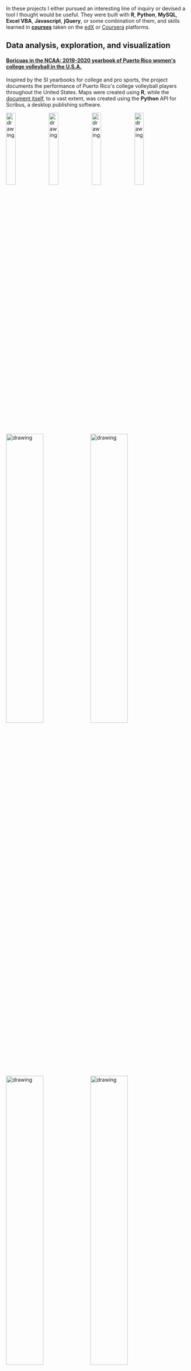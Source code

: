 In these projects I either pursued an interesting line of inquiry or devised a tool I thought would be useful. They were built with **R**, **Python**, **MySQL**, **Excel VBA**, **Javascript**, **jQuery**, or some combination of them, and skills learned in [**courses**](https://carlosror.github.io/course_index) taken on the [edX](https://github.com/carlosror/course_index) or [Coursera](https://github.com/carlosror/course_index) platforms.

## Data analysis, exploration, and visualization

#### [Boricuas in the NCAA: 2019-2020 yearbook of Puerto Rico women's college volleyball in the U.S.A.](https://github.com/carlosror/Boricuas_NCAA_Season_Summary_2019_2020)

Inspired by the SI yearbooks for college and pro sports, the project documents the performance of Puerto Rico's college volleyball players throughout the United States. Maps were created using **R**, while the [document itself](https://github.com/carlosror/Boricuas_NCAA_Season_Summary_2019_2020/raw/master/Women/Final_doc_compressed.pdf), to a vast extent, was created using the **Python** API for Scribus, a desktop publishing software.

<a href="https://github.com/carlosror/Boricuas_NCAA_Season_Summary_2019_2020" ><img src="docs_images/Final_doc-page001.jpg" alt="drawing" height = "22.5%" width = "22.5%" /></a>
<a href="https://github.com/carlosror/Boricuas_NCAA_Season_Summary_2019_2020" ><img src="docs_images/Final_doc-page002.jpg" alt="drawing" height = "22.5%" width = "22.5%" /></a>
<a href="https://github.com/carlosror/Boricuas_NCAA_Season_Summary_2019_2020" ><img src="docs_images/Final_doc-page003.jpg" alt="drawing" height = "22.5%" width = "22.5%" /></a>
<a href="https://github.com/carlosror/Boricuas_NCAA_Season_Summary_2019_2020" ><img src="docs_images/Final_doc-page004.jpg" alt="drawing" height = "22.5%" width = "22.5%" /></a>
<br>
<a href="https://github.com/carlosror/Boricuas_NCAA_Season_Summary_2019_2020" ><img src="docs_images/pr_map4.png" alt="drawing" height = "45%" width = "45%" /></a>
<a href="https://github.com/carlosror/Boricuas_NCAA_Season_Summary_2019_2020" ><img src="docs_images/usa_map10.png" alt="drawing" height = "45%" width = "45%" /></a>
<br>
<a href="https://github.com/carlosror/Boricuas_NCAA_Season_Summary_2019_2020" ><img src="docs_images/Hitting_Pctg.png" alt="drawing" height = "45%" width = "45%" /></a>
<a href="https://github.com/carlosror/Boricuas_NCAA_Season_Summary_2019_2020" ><img src="docs_images/plot_zoom_png_2.png" alt="drawing" height = "45%" width = "45%" /></a>
<br>
<a href="https://github.com/carlosror/Boricuas_NCAA_Season_Summary_2019_2020" ><img src="docs_images/Bernier_heights_2.png" alt="drawing" height = "45%" width = "45%" /></a>
<a href="https://github.com/carlosror/Boricuas_NCAA_Season_Summary_2019_2020" ><img src="docs_images/FMU_season.png" alt="drawing" height = "45%" width = "45%" /></a>
<br>
<a href="https://github.com/carlosror/Boricuas_NCAA_Season_Summary_2019_2020" ><img src="docs_images/Feliciano_Vazquez_eff.png" alt="drawing" height = "45%" width = "45%" /></a>
<a href="https://github.com/carlosror/Boricuas_NCAA_Season_Summary_2019_2020" ><img src="docs_images/plot_zoom_png.png" alt="drawing" height = "45%" width = "45%" /></a>

#### [Tracking the performance of the Florida Retirement System pension fund](https://carlosror.github.io/pension_plans/) [<img src="github_icon.png">](https://github.com/carlosror/pension_plans)

  This notebook uses **[SAS](https://www.sas.com/en_us/software/university-edition.html)**  and [**PROC SQL**](https://support.sas.com/resources/papers/proceedings/proceedings/sugi27/p191-27.pdf) to visualize the performance of the [Florida Retirement System](https://www.myfrs.com/) pension fund, one of the [largest](https://en.wikipedia.org/wiki/State_Board_of_Administration_of_Florida) in the United States. The data is from the [Center for Retirement Research at Boston College](https://publicplansdata.org/about/our-research/), which tracks 180 pension funds across the United States. The performance of the fund is also compared to those of other large funds.

<a href="https://carlosror.github.io/pension_plans/" ><img src="docs_images/pension_plans_1.png" alt="drawing" height = "40%" width = "40%" /></a>
<a href="https://carlosror.github.io/pension_plans/" ><img src="docs_images/pension_plans_2.png" alt="drawing" height = "40%" width = "40%" /></a>

#### [Comparing the grammatical proficiency of ESL learners in English-speaking countries](https://carlosror.github.io/grammar_learning/) [<img src="github_icon.png">](https://github.com/carlosror/grammar_learning)

  This notebook uses **[SAS](https://www.sas.com/en_us/software/university-edition.html)**  to compare 
the grammatical proficiency of English learners in the United States to that of learners in other 
countries of the [Anglosphere](https://en.wikipedia.org/wiki/Anglosphere). The [dataset](https://osf.io/pyb8s/) came from 
three Boston-area professors who collected and analyzed data from more than 600,000 people who took 
an [online English grammar quiz](http://web.archive.org/web/20180217125721/http://archive.gameswithwords.org/WhichEnglish/).

<a href="https://carlosror.github.io/grammar_learning/" ><img src="docs_images/grammar_learning_2.PNG" alt="drawing" height = "60%" width = "60%" /></a>

#### [Interactive visualization of performance of Puerto Rican high schools in 2013-2014](https://carlosgg.shinyapps.io/tasas-graduaciones-pr/) [<img src="github_icon.png">](https://github.com/carlosror/tasas-graduaciones)

  Interactive visualization of the graduation rates of all public high schools in Puerto Rico, across regions, districts, and cities, using **R** and **Shiny server**.

<a href="https://carlosgg.shinyapps.io/tasas-graduaciones-pr/" ><img src="docs_images/regiones.PNG" alt="drawing" height = "70%" width = "70%" /></a>

---
  
#### [Interactive visualization of 5 years of University of Puerto Rico admissions data](https://carlosgg.shinyapps.io/admisiones-upr/) [<img src="github_icon.png">](https://github.com/carlosror/upr-admisiones)

  An interactive web app created using ~69,000 records from Puerto Rico's Open Data Portal, corresponding to students admitted to the UPR campuses over a 5-year period, using **R** and **Shiny server**. The app helps educators and future applicants visualize the qualifications of students admitted to a given UPR campus in a given year. The app also illustrates the most popular majors among male and female students, as well as the most selective ones overall. In addition, the most frequent high schools of provenance of those admitted to a campus and the top performing schools in Puerto Rico are also graphed.
  
<a href="https://carlosgg.shinyapps.io/admisiones-upr/" ><img src="docs_images/admisiones_1.png" alt="drawing" height = "30%" width = "30%" /></a>
<a href="https://carlosgg.shinyapps.io/admisiones-upr/" ><img src="docs_images/admisiones_2.png" alt="drawing" height = "30%" width = "30%" /></a>

---

#### [Orange County Real Estate Sales By Zipcode](https://public.tableau.com/profile/carlos4371#!/vizhome/Orange_County_Real_Estate_Sales_2019/HomesSold)

**Tableau** visualization of Orlando real estate sales by zipcode, using data provided by the [Orlando Regional Realtor Association](https://www.orlandorealtors.org/marketreports).

<a href="https://public.tableau.com/profile/carlos4371#!/vizhome/Orange_County_Real_Estate_Sales_2019/HomesSold" ><img src="docs_images/Orange_County_zipcodes_real_estate_1.PNG" alt="drawing" height = "45%" width = "45%" /></a>
<a href="https://public.tableau.com/profile/carlos4371#!/vizhome/Orange_County_Real_Estate_Sales_2019/AvgSalesPrice" ><img src="docs_images/Orange_County_zipcodes_real_estate_2.PNG" alt="drawing" height = "45%" width = "45%" /></a>

---

#### [Orlando Real Estate 20-Year History](https://public.tableau.com/profile/carlos4371#!/vizhome/Orlando_Real_Estate_History/Dashboard)

**Tableau** visualization of 20 years of Orlando real estate sales, using data provided by the [Orlando Regional Realtor Association](https://www.orlandorealtors.org/marketreports).

<a href="https://public.tableau.com/profile/carlos4371#!/vizhome/Orlando_Real_Estate_History/Dashboard" ><img src="docs_images/Orlando_Real_Estate_20_Year_History.PNG" alt="drawing" height = "90%" width = "90%" /></a>

---
  
#### [Analysis of 2016 California ballot measures](https://carlosror.github.io/CA_elections_2016/) [<img src="github_icon.png">](https://github.com/carlosror/CA_elections_2016)

  This is the final project for [Python for Data Journalists: Analyzing Money in Politics](http://journalismcourses.org/course/view.php?id=52), a course offered by the 
[Knight Center for Journalism in the Americas](https://knightcenter.utexas.edu/). The 
project summarizes and plots the sources and amount of funding received by the various ballot measures from 
the November 8, 2016 election in California, as well as the voting results, using **Python**, **Jupyter**, **pandas**, **numpy**, and **matplotlib**.

<a href="https://carlosror.github.io/CA_elections_2016/" ><img src="docs_images/california_ballots.png" alt="drawing" height = "60%" width = "60%" /></a>

 ---

#### [Los Angeles County salaries dashboard (2013-2015, 300,000 records)](https://carlosgg.shinyapps.io/la-county-salaries-dashboard/) [<img src="github_icon.png">](https://github.com/carlosror/la_county_salaries_dashboard)

  Heatmaps and boxplots dashboard for an [L.A. County employee salaries dataset](https://data.lacounty.gov/Operations/LA-County-Employee-Salaries/8rdv-6nb6) that includes employees’ salaries and benefits for the years 2013-2015, using **R**, the **rbokeh** package, and **Shiny server**.

<a href="https://carlosgg.shinyapps.io/la-county-salaries-dashboard/" ><img src="docs_images/la_county_heatmap.PNG" alt="drawing" height = "40%" width = "40%" /></a>
<a href="https://carlosgg.shinyapps.io/la-county-salaries-dashboard/" ><img src="docs_images/la_county_boxplot.png" alt="drawing" height = "50%" width = "50%" /></a>

---
  
#### [Exploring the 1980 MLB season with MySQL and R](https://carlosror.github.io/baseball_mysql/) [<img src="github_icon.png">](https://github.com/carlosror/baseball_mysql)

  A whimsical look at the 1980 Major League Baseball season using **MySQL**, **R**, and the 2016 [Lahman database](http://www.seanlahman.com/baseball-archive/statistics/), which has baseball data going back to *1871*. In 1980, baseball was a *big* deal.

<a href="https://carlosror.github.io/baseball_mysql/" ><img src="docs_images/baseball_treemap.png" alt="drawing" height = "60%" width = "60%" /></a>

---

#### [Majors, salaries, and genders](https://carlosror.github.io/majors_genders_salaries/) [<img src="github_icon.png">](https://github.com/carlosror/majors_genders_salaries)

  A visualization of the median salaries of recent graduates of about 170 majors, and the degree of women's participation in each major, using **Python**, **Jupyter**, **pandas**, **numpy**, and **matplotlib**.
  
<a href="https://carlosror.github.io/majors_genders_salaries/" ><img src="docs_images/majors_barplot.png" alt="drawing" height = "70%" width = "70%" /></a>

---

#### [Who shops Black Friday sales on Thanksgiving Day?](https://carlosror.github.io/Thanksgiving) [<img src="github_icon.png">](https://github.com/carlosror/Thanksgiving)

  An exploration and visualization of who shops the Black Friday sales on Thanksgiving Day, using **Python**, **Jupyter**, **pandas**, **numpy**, and **matplotlib**.

<a href="https://carlosror.github.io/Thanksgiving" ><img src="docs_images/thanksgiving_1.PNG" alt="drawing" height = "35%" width = "35%" /></a>
<a href="https://carlosror.github.io/Thanksgiving" ><img src="docs_images/thanksgiving_2.PNG" alt="drawing" height = "35%" width = "35%" /></a>

---
  
#### [Lookup tables and pivot tables in spreadsheets (and R)](https://carlosror.github.io/excel_notebook/) [<img src="github_icon.png">](https://github.com/carlosror/excel_notebook)

  What lookup functions and pivot tables in spreadsheets can do for us and their equivalents in R, using **R notebook**, **Excel**, **MySQL (RMySQL)**, and **XAMPP**.

<a href="https://carlosror.github.io/excel_notebook/" ><img src="docs_images/excel_notebook2.png" alt="drawing" height = "35%" width = "35%" /></a>
<a href="https://carlosror.github.io/excel_notebook/" ><img src="docs_images/excel_notebook.PNG" alt="drawing" height = "40%" width = "40%" /></a>

---

#### [Exploring Africans' views on China using Excel VBA](https://carlosror.github.io/afrobarometer_china//) [<img src="github_icon.png">](https://github.com/carlosror/afrobarometer_china)

  Using [Afrobarometer's](http://www.afrobarometer.org/) 2016 poll [data](http://afrobarometer.org/data/merged-round-6-data-36-countries-2016) and **Excel VBA** to gain some insight into Africans' view on China.

<a href="https://carlosror.github.io/afrobarometer_china/" ><img src="docs_images/africa_1.png" alt="drawing" height = "40%" width = "40%" /></a>
<a href="https://carlosror.github.io/afrobarometer_china/" ><img src="docs_images/africa_2.png" alt="drawing" height = "45%" width = "45%" /></a>

---

#### [Exploring the rising costs of the Affordable Care Act’s insurance premiums in Florida](https://carlosror.github.io/healthcare_obamacare_costs/) [<img src="github_icon.png">](https://github.com/carlosror/healthcare_obamacare_costs)

  Used **Microsoft SQL Server**, **Power BI**, and **R** to explore and visualize insurance premium data from 2014 to 2019 downloaded from Healthcare.gov's [data website](https://data.healthcare.gov/). A **SQL Server** was set up and **Transact SQL** queries were run against it to extract the relevant data, which was then visualized using **Power BI** and **R**.
  
<a href="https://carlosror.github.io/healthcare_obamacare_costs/" ><img src="docs_images/query_4.PNG" alt="drawing" height = "40%" width = "40%" /></a>
<a href="https://carlosror.github.io/healthcare_obamacare_costs/" ><img src="docs_images/query_2_result_PowerBI.PNG" alt="drawing" height = "50%" width = "50%" /></a>
<a href="https://carlosror.github.io/healthcare_obamacare_costs/" ><img src="docs_images/query_4_result_PowerBI.PNG" alt="drawing" height = "90%" width = "90%" /></a>

### Crime maps

  These interactive maps plot police activity within a given radius of a location. The user can specify types of incidents, days of week, and times of day to refine results. Each of them also displays density maps, faceted bar plots, and contingency tables. They were put together using using **R** and **Shiny server**, while the data was pre-processed using **Python**.

- [Orlando police calls map (2009-2015, 3 million records)](https://carlosgg.shinyapps.io/orlando-police-calls-map/) [<img src="github_icon.png">](https://github.com/carlosror/orlando_police_calls)
- [Puerto Rico crime map (2012-2015, 220,000 records)](https://carlosgg.shinyapps.io/mapa-crimen-pr/) [<img src="github_icon.png">](https://github.com/carlosror/puerto_rico_crime)
- [Los Angeles crime map (2004-2015, 2 million records)](https://carlosgg.shinyapps.io/la-crimes-map/) [<img src="github_icon.png">](https://github.com/carlosror/la_crimes)
- [Chicago crime map (2001-2016, 14 million records)](https://carlosgg.shinyapps.io/chicago-crimes-map/) [<img src="github_icon.png">](https://github.com/carlosror/chicago_crimes)
- [San Francisco crime map (2003-2016, 2 million records)](https://carlosgg.shinyapps.io/sf-crime-map/) [<img src="github_icon.png">](https://github.com/carlosror/sf_crime)

<a href="https://carlosgg.shinyapps.io/sf-crime-map/" ><img src="docs_images/crime_map_2.PNG" alt="drawing" height = "37.5%" width = "37.5%" /></a>
<a href="https://carlosgg.shinyapps.io/sf-crime-map/" ><img src="docs_images/crime_map_1.png" alt="drawing" height = "30%" width = "30%" /></a>
<br>
<a href="https://carlosgg.shinyapps.io/sf-crime-map/" ><img src="docs_images/crime_map_3.png" alt="drawing" height = "70%" width = "70%" /></a>
<br>
<a href="https://carlosgg.shinyapps.io/sf-crime-map/" ><img src="docs_images/crime_map_4.PNG" alt="drawing" height = "70%" width = "70%" /></a>

---

#### [Video game sales by year, platform, genre, and region](https://public.tableau.com/profile/carlos4371#!/vizhome/Video_games_sales/Yearlysalesbyplatform)

**Tableau** visualization of [this Kaggle dataset](https://www.kaggle.com/gregorut/videogamesales) that includes video game sales of some 16,000 video released between the 1980's and 2016.

<a href="https://public.tableau.com/profile/carlos4371#!/vizhome/Video_games_sales/Yearlysalesbyplatform" ><img src="docs_images/tableau_1.PNG" alt="drawing" height = "90%" width = "90%" /></a>
<br>
<a href="https://public.tableau.com/profile/carlos4371#!/vizhome/Video_games_sales/2000sRegionalSales" ><img src="docs_images/tableau_2.PNG" alt="drawing" height = "45%" width = "45%" /></a>
<a href="https://public.tableau.com/profile/carlos4371#!/vizhome/Video_games_sales/Genresandratings" ><img src="docs_images/tableau_3.PNG" alt="drawing" height = "45%" width = "45%" /></a>

---

## Data pre-processing

#### [Pre-processing of police calls data](https://carlosror.github.io/orlando_police_calls_munging) [<img src="github_icon.png">](https://github.com/carlosror/orlando_police_calls_munging)

This notebook describes the pre-processing, using **R notebook**, applied to a dataset that would eventually be used in the [Orlando police calls map](https://carlosgg.shinyapps.io/orlando-police-calls-map/).

---

## Statistical inference

  These statistical inference projects were done using **R notebook**.

#### [Inference on a population mean](https://carlosror.github.io/stat-inf-means/) [<img src="github_icon.png">](https://github.com/carlosror/stat-inf-means)

  An **R notebook** that infers the true average number of hours worked by Americans, based on the 2016 [General Social Survey](http://gss.norc.org/).
  
#### [Inference on a population proportion](https://carlosror.github.io/stat-inf-proportions/) [<img src="github_icon.png">](https://github.com/carlosror/stat-inf-proportions)

  An **R notebook** that infers the true proportion of Americans working full time, based on the 2016 [General Social Survey](http://gss.norc.org/).
  
#### [Inference on the difference in population means](https://carlosror.github.io/stat-inf-comparing-two-means/) [<img src="github_icon.png">](https://github.com/carlosror/stat-inf-proportions)

  An **R notebook** that infers the true difference in mean self-ranking between two populations: Americans who voted for Mitt Romney in the 2012 presidential elections, and those who voted for Barack Obama.
  
#### [Inference on the difference in population proportions](https://carlosror.github.io/stat-inf-comparing-two-proportions/) [<img src="github_icon.png">](https://github.com/carlosror/stat-inf-comparing-two-proportions)

  An **R notebook** that makes inferences about the true difference in proportion of gun ownership between two populations: Americans who don’t live within a 1-mile radius of an area they fear, and Americans who do.
  
<a href="https://carlosror.github.io/stat-inf-proportions/" ><img src="docs_images/inference_1.png" alt="drawing" height = "45%" width = "45%" /></a>
<a href="https://carlosror.github.io/stat-inf-proportions/" ><img src="docs_images/inference_3.png" alt="drawing" height = "45%" width = "45%" /></a>

---

## Machine learning

#### [Notebook: Predicting the performance of Prosper loans using logistic regression](https://carlosror.github.io/prosper_loans/) [<img src="github_icon.png">](https://github.com/carlosror/prosper_loans)

  Devising a strategy to invest in [Prosper](https://www.prosper.com/) loans using logistic regression, **R notebook**, and the **caret** and **ROCR** packages.

<a href="https://carlosror.github.io/prosper_loans/" ><img src="docs_images/loans_1.PNG" alt="drawing" height = "30%" width = "30%" /></a>
<a href="https://carlosror.github.io/prosper_loans/" ><img src="docs_images/loans_2.png" alt="drawing" height = "60%" width = "60%" /></a>

---
  
#### [Notebook: Predicting thyroid diagnoses with decision trees using R notebook and the rpart package](https://carlosror.github.io/thyroid/) [<img src="github_icon.png">](https://github.com/carlosror/thyroid)

<a href="https://carlosror.github.io/thyroid/" ><img src="docs_images/thyroid_1.png" alt="drawing" height = "50%" width = "50%" /></a>

---

#### [Notebook: Predicting the severity of mammography assessments with decision trees using R notebook and the rpart package](https://carlosror.github.io/mammography/) [<img src="github_icon.png">](https://github.com/carlosror/mammography)

---

#### [Notebook: Classification of tweets using SVM](https://carlosror.github.io/twitter_svm/) [<img src="github_icon.png">](https://github.com/carlosror/twitter_svm)

  Visualizing and classifying tweets using Support Vector Machines via **R notebook** and the **tm**, **SnowballC**, **wordcloud** and **e1071** packages.

<a href="https://carlosror.github.io/twitter_svm/" ><img src="docs_images/twitter_1.PNG" alt="drawing" height = "25%" width = "25%" /></a>
<a href="https://carlosror.github.io/twitter_svm/" ><img src="docs_images/twitter_2.png" alt="drawing" height = "30%" width = "30%" /></a>
<a href="https://carlosror.github.io/twitter_svm/" ><img src="docs_images/twitter_3.png" alt="drawing" height = "30%" width = "30%" /></a>

---

## EE

#### [PLL design tool](http://pll3rdorder.appspot.com/) [<img src="github_icon.png">](https://github.com/carlosror/pll3rdorder)

  A colorful 3<sup>rd</sup>-order PLL design tool in Python/Javascript. Computes loop filter
components’ values, plots open- and closed-loop responses and output-referred noise
plots, computes RMS phase and frequency errors and jitter, plots time response, and
computes various lock times. Plots and tabulates extensive results to web page or, alternatively,
generates complete Excel report for download and further computations. The app is
available in Simplified Chinese as well. [体验一下吧](http://pll3rdorder.appspot.com/zw). The app is hosted on **Google App Engine**. In the backend, the app uses **Python** and the modules **numpy**, **xlrd**, and **xlwt**, and the **Jinja2** templating engine. In the front end, it uses the **HTML5** stack: **HTML**, **CSS**, and **Javascript**, plus **Google Charts**.

<a href="http://pll3rdorder.appspot.com/" ><img src="docs_images/pll_1.png" alt="drawing" height = "38%" width = "38%" /></a>
<a href="http://pll3rdorder.appspot.com/" ><img src="docs_images/pll_3.png" alt="drawing" height = "30%" width = "30%" /></a>
<a href="http://pll3rdorder.appspot.com/" ><img src="docs_images/pll_4.png" alt="drawing" height = "30%" width = "30%" /></a>

---

#### [Smith Chart impedance matching tool](http://thesmithchart.appspot.com)

  A vibrant Smith chart impedance matching tool hosted on **Google App Engine** and using **jQuery** and **HTML Canvas** that aids
designers to match a given impedance Z<sub>L</sub> at a given frequency to a given characteristic
impedance Z<sub>o</sub>. Computes equivalent input impedance and reflection coefficient
amplitude and phase and plots on the Smith Chart. Can use Z, Y, or ZY Smith charts.

<a href="http://thesmithchart.appspot.com" ><img src="docs_images/smithchart.PNG" alt="drawing" height = "90%" width = "90%" /></a>
